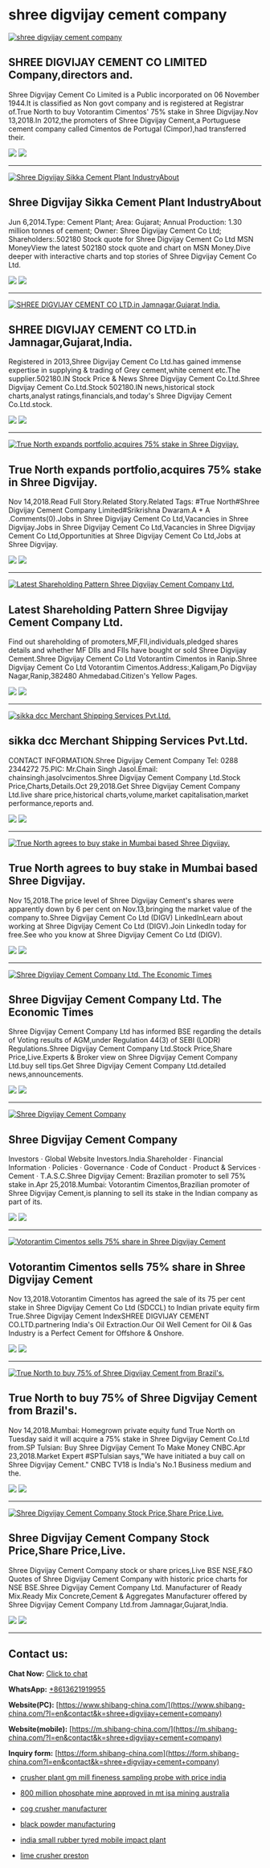 # shree digvijay cement company

<a href="https://swt.shibang-china.com/?l=en&img&k=shree+digvijay+cement+company" target="_blank">![shree digvijay cement company](http://static.shibang-china.com/all-800x300/865.jpg)</a>

## SHREE DIGVIJAY CEMENT CO LIMITED Company,directors and.
Shree Digvijay Cement Co Limited is a Public incorporated on 06 November 1944.It is classified as Non govt company and is registered at Registrar of.True North to buy Votorantim Cimentos&#39; 75% stake in Shree Digvijay.Nov 13,2018.In 2012,the promoters of Shree Digvijay Cement,a Portuguese cement company called Cimentos de Portugal (Cimpor),had transferred their.


<a href="https://whatsapp.shibangsoft.com/WhatsApp.php" target="_blank" title="WhatsApp">![](http://static.shibang-china.com/icon/whatsapp.png)</a> <a href="https://swt.shibang-china.com/?l=en&icon&k=shree+digvijay+cement+company" target="_blank">![](http://static.shibang-china.com/icon/chat-en.png)</a>

---

<a href="https://swt.shibang-china.com/?l=en&img&k=shree+digvijay+cement+company" target="_blank">![Shree Digvijay Sikka Cement Plant IndustryAbout](http://static.shibang-china.com/all-800x300/1192.jpg)</a>

## Shree Digvijay Sikka Cement Plant IndustryAbout
Jun 6,2014.Type: Cement Plant; Area: Gujarat; Annual Production: 1.30 million tonnes of cement; Owner: Shree Digvijay Cement Co Ltd; Shareholders:.502180 Stock quote for Shree Digvijay Cement Co Ltd MSN MoneyView the latest 502180 stock quote and chart on MSN Money.Dive deeper with interactive charts and top stories of Shree Digvijay Cement Co Ltd.


<a href="https://whatsapp.shibangsoft.com/WhatsApp.php" target="_blank" title="WhatsApp">![](http://static.shibang-china.com/icon/whatsapp.png)</a> <a href="https://swt.shibang-china.com/?l=en&icon&k=shree+digvijay+cement+company" target="_blank">![](http://static.shibang-china.com/icon/chat-en.png)</a>

---

<a href="https://swt.shibang-china.com/?l=en&img&k=shree+digvijay+cement+company" target="_blank">![SHREE DIGVIJAY CEMENT CO LTD.in Jamnagar,Gujarat,India.](http://static.shibang-china.com/all-800x300/1525.jpg)</a>

## SHREE DIGVIJAY CEMENT CO LTD.in Jamnagar,Gujarat,India.
Registered in 2013,Shree Digvijay Cement Co Ltd.has gained immense expertise in supplying &amp; trading of Grey cement,white cement etc.The supplier.502180.IN Stock Price &amp; News Shree Digvijay Cement Co.Ltd.Shree Digvijay Cement Co.Ltd.Stock 502180.IN news,historical stock charts,analyst ratings,financials,and today&#39;s Shree Digvijay Cement Co.Ltd.stock.


<a href="https://whatsapp.shibangsoft.com/WhatsApp.php" target="_blank" title="WhatsApp">![](http://static.shibang-china.com/icon/whatsapp.png)</a> <a href="https://swt.shibang-china.com/?l=en&icon&k=shree+digvijay+cement+company" target="_blank">![](http://static.shibang-china.com/icon/chat-en.png)</a>

---

<a href="https://swt.shibang-china.com/?l=en&img&k=shree+digvijay+cement+company" target="_blank">![True North expands portfolio,acquires 75% stake in Shree Digvijay.](http://static.shibang-china.com/all-800x300/297.jpg)</a>

## True North expands portfolio,acquires 75% stake in Shree Digvijay.
Nov 14,2018.Read Full Story.Related Story.Related Tags: #True North#Shree Digvijay Cement Company Limited#Srikrishna Dwaram.A + A .Comments(0).Jobs in Shree Digvijay Cement Co Ltd,Vacancies in Shree Digvijay.Jobs in Shree Digvijay Cement Co Ltd,Vacancies in Shree Digvijay Cement Co Ltd,Opportunities at Shree Digvijay Cement Co Ltd,Jobs at Shree Digvijay.


<a href="https://whatsapp.shibangsoft.com/WhatsApp.php" target="_blank" title="WhatsApp">![](http://static.shibang-china.com/icon/whatsapp.png)</a> <a href="https://swt.shibang-china.com/?l=en&icon&k=shree+digvijay+cement+company" target="_blank">![](http://static.shibang-china.com/icon/chat-en.png)</a>

---

<a href="https://swt.shibang-china.com/?l=en&img&k=shree+digvijay+cement+company" target="_blank">![Latest Shareholding Pattern Shree Digvijay Cement Company Ltd.](http://static.shibang-china.com/all-800x300/1327.jpg)</a>

## Latest Shareholding Pattern Shree Digvijay Cement Company Ltd.
Find out shareholding of promoters,MF,FII,individuals,pledged shares details and whether MF DIIs and FIIs have bought or sold Shree Digvijay Cement.Shree Digvijay Cement Co Ltd Votorantim Cimentos in Ranip.Shree Digvijay Cement Co Ltd Votorantim Cimentos.Address:,Kaligam,Po Digvijay Nagar,Ranip,382480 Ahmedabad.Citizen&#39;s Yellow Pages.


<a href="https://whatsapp.shibangsoft.com/WhatsApp.php" target="_blank" title="WhatsApp">![](http://static.shibang-china.com/icon/whatsapp.png)</a> <a href="https://swt.shibang-china.com/?l=en&icon&k=shree+digvijay+cement+company" target="_blank">![](http://static.shibang-china.com/icon/chat-en.png)</a>

---

<a href="https://swt.shibang-china.com/?l=en&img&k=shree+digvijay+cement+company" target="_blank">![sikka dcc Merchant Shipping Services Pvt.Ltd.](http://static.shibang-china.com/all-800x300/573.jpg)</a>

## sikka dcc Merchant Shipping Services Pvt.Ltd.
CONTACT INFORMATION.Shree Digvijay Cement Company Tel: 0288 2344272 75.PIC: Mr.Chain Singh Jasol.Email: chainsingh.jasolvcimentos.Shree Digvijay Cement Company Ltd.Stock Price,Charts,Details.Oct 29,2018.Get Shree Digvijay Cement Company Ltd.live share price,historical charts,volume,market capitalisation,market performance,reports and.


<a href="https://whatsapp.shibangsoft.com/WhatsApp.php" target="_blank" title="WhatsApp">![](http://static.shibang-china.com/icon/whatsapp.png)</a> <a href="https://swt.shibang-china.com/?l=en&icon&k=shree+digvijay+cement+company" target="_blank">![](http://static.shibang-china.com/icon/chat-en.png)</a>

---

<a href="https://swt.shibang-china.com/?l=en&img&k=shree+digvijay+cement+company" target="_blank">![True North agrees to buy stake in Mumbai based Shree Digvijay.](http://static.shibang-china.com/all-800x300/482.jpg)</a>

## True North agrees to buy stake in Mumbai based Shree Digvijay.
Nov 15,2018.The price level of Shree Digvijay Cement&#39;s shares were apparently down by 6 per cent on Nov.13,bringing the market value of the company to.Shree Digvijay Cement Co Ltd (DIGV) LinkedInLearn about working at Shree Digvijay Cement Co Ltd (DIGV).Join LinkedIn today for free.See who you know at Shree Digvijay Cement Co Ltd (DIGV).


<a href="https://whatsapp.shibangsoft.com/WhatsApp.php" target="_blank" title="WhatsApp">![](http://static.shibang-china.com/icon/whatsapp.png)</a> <a href="https://swt.shibang-china.com/?l=en&icon&k=shree+digvijay+cement+company" target="_blank">![](http://static.shibang-china.com/icon/chat-en.png)</a>

---

<a href="https://swt.shibang-china.com/?l=en&img&k=shree+digvijay+cement+company" target="_blank">![Shree Digvijay Cement Company Ltd. The Economic Times](http://static.shibang-china.com/all-800x300/1476.jpg)</a>

## Shree Digvijay Cement Company Ltd. The Economic Times
Shree Digvijay Cement Company Ltd has informed BSE regarding the details of Voting results of AGM,under Regulation 44(3) of SEBI (LODR) Regulations.Shree Digvijay Cement Company Ltd.Stock Price,Share Price,Live.Experts &amp; Broker view on Shree Digvijay Cement Company Ltd.buy sell tips.Get Shree Digvijay Cement Company Ltd.detailed news,announcements.


<a href="https://whatsapp.shibangsoft.com/WhatsApp.php" target="_blank" title="WhatsApp">![](http://static.shibang-china.com/icon/whatsapp.png)</a> <a href="https://swt.shibang-china.com/?l=en&icon&k=shree+digvijay+cement+company" target="_blank">![](http://static.shibang-china.com/icon/chat-en.png)</a>

---

<a href="https://swt.shibang-china.com/?l=en&img&k=shree+digvijay+cement+company" target="_blank">![Shree Digvijay Cement Company](http://static.shibang-china.com/all-800x300/376.jpg)</a>

## Shree Digvijay Cement Company
Investors &middot; Global Website Investors.India.Shareholder &middot; Financial Information &middot; Policies &middot; Governance &middot; Code of Conduct &middot; Product &amp; Services &middot; Cement &middot; T.A.S.C.Shree Digvijay Cement: Brazilian promoter to sell 75% stake in.Apr 25,2018.Mumbai: Votorantim Cimentos,Brazilian promoter of Shree Digvijay Cement,is planning to sell its stake in the Indian company as part of its.


<a href="https://whatsapp.shibangsoft.com/WhatsApp.php" target="_blank" title="WhatsApp">![](http://static.shibang-china.com/icon/whatsapp.png)</a> <a href="https://swt.shibang-china.com/?l=en&icon&k=shree+digvijay+cement+company" target="_blank">![](http://static.shibang-china.com/icon/chat-en.png)</a>

---

<a href="https://swt.shibang-china.com/?l=en&img&k=shree+digvijay+cement+company" target="_blank">![Votorantim Cimentos sells 75% share in Shree Digvijay Cement](http://static.shibang-china.com/all-800x300/1104.jpg)</a>

## Votorantim Cimentos sells 75% share in Shree Digvijay Cement
Nov 13,2018.Votorantim Cimentos has agreed the sale of its 75 per cent stake in Shree Digvijay Cement Co Ltd (SDCCL) to Indian private equity firm True.Shree Digvijay Cement IndexSHREE DIGVIJAY CEMENT CO.LTD.partnering India&#39;s Oil Extraction.Our Oil Well Cement for Oil &amp; Gas Industry is a Perfect Cement for Offshore &amp; Onshore.


<a href="https://whatsapp.shibangsoft.com/WhatsApp.php" target="_blank" title="WhatsApp">![](http://static.shibang-china.com/icon/whatsapp.png)</a> <a href="https://swt.shibang-china.com/?l=en&icon&k=shree+digvijay+cement+company" target="_blank">![](http://static.shibang-china.com/icon/chat-en.png)</a>

---

<a href="https://swt.shibang-china.com/?l=en&img&k=shree+digvijay+cement+company" target="_blank">![True North to buy 75% of Shree Digvijay Cement from Brazil&#39;s.](http://static.shibang-china.com/all-800x300/1417.jpg)</a>

## True North to buy 75% of Shree Digvijay Cement from Brazil&#39;s.
Nov 14,2018.Mumbai: Homegrown private equity fund True North on Tuesday said it will acquire a 75% stake in Shree Digvijay Cement Co.Ltd from.SP Tulsian: Buy Shree Digvijay Cement To Make Money CNBC.Apr 23,2018.Market Expert #SPTulsian says,&quot;We have initiated a buy call on Shree Digvijay Cement.&quot; CNBC TV18 is India&#39;s No.1 Business medium and the.


<a href="https://whatsapp.shibangsoft.com/WhatsApp.php" target="_blank" title="WhatsApp">![](http://static.shibang-china.com/icon/whatsapp.png)</a> <a href="https://swt.shibang-china.com/?l=en&icon&k=shree+digvijay+cement+company" target="_blank">![](http://static.shibang-china.com/icon/chat-en.png)</a>

---

<a href="https://swt.shibang-china.com/?l=en&img&k=shree+digvijay+cement+company" target="_blank">![Shree Digvijay Cement Company Stock Price,Share Price,Live.](http://static.shibang-china.com/all-800x300/9.jpg)</a>

## Shree Digvijay Cement Company Stock Price,Share Price,Live.
Shree Digvijay Cement Company stock or share prices,Live BSE NSE,F&amp;O Quotes of Shree Digvijay Cement Company with historic price charts for NSE BSE.Shree Digvijay Cement Company Ltd. Manufacturer of Ready Mix.Ready Mix Concrete,Cement &amp; Aggregates Manufacturer offered by Shree Digvijay Cement Company Ltd.from Jamnagar,Gujarat,India.


<a href="https://whatsapp.shibangsoft.com/WhatsApp.php" target="_blank" title="WhatsApp">![](http://static.shibang-china.com/icon/whatsapp.png)</a> <a href="https://swt.shibang-china.com/?l=en&icon&k=shree+digvijay+cement+company" target="_blank">![](http://static.shibang-china.com/icon/chat-en.png)</a>

---
## Contact us:

**Chat Now:** [Click to chat](https://swt.shibang-china.com?l=en&contact&k=shree+digvijay+cement+company)

**WhatsApp:**  [+8613621919955](https://whatsapp.shibangsoft.com/WhatsApp.php)

**Website(PC):** [https://www.shibang-china.com/](https://www.shibang-china.com/?l=en&contact&k=shree+digvijay+cement+company)

**Website(mobile):** [https://m.shibang-china.com/](https://m.shibang-china.com/?l=en&contact&k=shree+digvijay+cement+company)

**Inquiry form:** [https://form.shibang-china.com](https://form.shibang-china.com?l=en&contact&k=shree+digvijay+cement+company)

* [crusher plant gm mill fineness sampling probe with price india](../140/crusher%20plant%20gm%20mill%20fineness%20sampling%20probe%20with%20price%20india.md)

* [800 million phosphate mine approved in mt isa mining australia](../126/800%20million%20phosphate%20mine%20approved%20in%20mt%20isa%20mining%20australia.md)

* [cog crusher manufacturer](../131/cog%20crusher%20manufacturer.md)

* [black powder manufacturing](../129/black%20powder%20manufacturing.md)

* [india small rubber tyred mobile impact plant](../133/india%20small%20rubber%20tyred%20mobile%20impact%20plant.md)

* [lime crusher preston](../132/lime%20crusher%20preston.md)